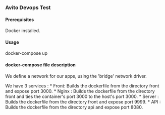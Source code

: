 ### Avito Devops Test

#### Prerequisites
Docker installed.

#### Usage
docker-compose up

#### docker-compose file description

We define a network for our apps, using the 'bridge' network driver.

We have 3 services :
	* Front:
	Builds the dockerfile from the directory front and expose port 3000.
	* Nginx :
	Builds the dockerfile from the directory front and ties the container's port 3000 to the host's port 3000.
	* Server :
	Builds the dockerfile from the directory front and expose port 9999.
	* API :
	Builds the dockerfile from the directory api and expose port 8080.
